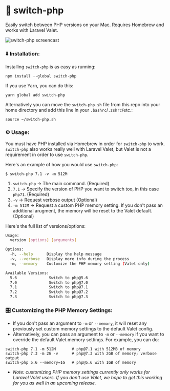 # 🔀 switch-php

Easily switch between PHP versions on your Mac. Requires Homebrew and works with Laravel Valet.

![switch-php screencast](./switch-php.gif)


### ⬇️️️ Installation:

Installing `switch-php` is as easy as running:

```
npm install --global switch-php
```

If you use Yarn, you can do this:

```
yarn global add switch-php
```

Alternatively you can move the `switch-php.sh` file from this repo into your home directory and add this line in your `.bashrc`/`.zshrc`/etc.:

```
source ~/switch-php.sh
```


### ⚙ Usage:

You must have PHP installed via Homebrew in order for `switch-php` to work. `switch-php` also works really well with Laravel Valet, but Valet is not a requirement in order to use `switch-php`.

Here's an example of how you would use `switch-php`:

```
$ switch-php 7.1 -v -m 512M
```

1. `switch-php` -> The main command. (Required)
1. `7.1` -> Specify the version of PHP you want to switch too, in this case `php71`. (Required)
1. `-v` -> Request verbose output (Optional)
1. `-m 512M` -> Request a custom PHP memory setting. If you don't pass an additional arugment, the memory will be reset to the Valet default. (Optional)

Here's the full list of versions/options:

```bash
Usage:
  version [options] [arguments]

Options:
  -h, --help      Display the help message
  -v, --verbose   Display more info during the process
  -m, --memory    Customize the PHP memory setting (Valet only)

Available Versions:
  5.6              Switch to php@5.6
  7.0              Switch to php@7.0
  7.1              Switch to php@7.1
  7.2              Switch to php@7.2
  7.3              Switch to php@7.3
```


### 🎛 Customizing the PHP Memory Settings:

- If you don't pass an argument to `-m` or `--memory`, it will reset any previously set custom memory settings to the default Valet config.
- Alternatively, you can pass an argument to `-m` or    `--memory` if you want to override the default Valet memory settings. For example, you can do:

```
switch-php 7.1 -m 512M       # php@7.1 with 512MB of memory
switch-php 7.3 -m 2G -v      # php@7.3 with 2GB of memory; verbose output
switch-php 5.6 --memory=1G   # php@5.6 with 1GB of memory
```

- *Note: customizing PHP memory settings currently only works for Laravel Valet users. If you don't use Valet, we hope to get this working for you as well in an upcoming release.*
